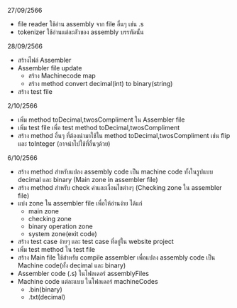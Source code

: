 27/09/2566
- file reader ใช้อ่าน assembly จาก file อื่นๆ เช่น .s  
- tokenizer ใช้อ่านแต่ละตัวของ assembly บรรทัดนั้น

28/09/2566
- สร้างไฟล์ Assembler
- Assembler file update
  - สร้าง Machinecode map
  - สร้าง method convert decimal(int) to binary(string)
 - สร้าง test file

2/10/2566
  - เพิ่ม method toDecimal,twosCompliment ใน Assembler file
  - เพิ่ม test file เพื่อ test method toDecimal,twosCompliment
  - สร้าง method อื่นๆ ที่ต้องนำมาใช้ใน method toDecimal,twosCompliment เช่น flip และ toInteger (อาจนำไปใช้ที่อื่นๆด้วย)

6/10/2566
  - สร้าง method สำหรับแปลง assembly code เป็น machine code ทั้งในรูปแบบ decimal และ binary (Main zone in assembler file)
  - สร้าง method สำหรับ check ค่าและเงื่อนไขต่างๆ (Checking zone ใน assembler file)
  - แบ่ง zone ใน assembler file เพื่อให้อ่านง่าย ได้แก่
    - main zone
    - checking zone
    - binary operation zone
    - system zone(exit code)
  - สร้าง test case ง่ายๆ และ test case ที่อยู่ใน website project
  - เพิ่ม test method ใน test file
  - สร้าง Main file ใช้สำหรับ compile assembler เพื่อแปลง assembly code เป็น Machine code(ทั้ง decimal และ binary) 
  - Assembler code (.s) ในโฟลเดอร์ assemblyFiles
  - Machine code แต่ละแบบ  ในโฟลเดอร์ machineCodes
      - .bin(binary)
      - .txt(decimal)
